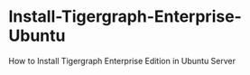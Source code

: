# Install-Tigergraph-Enterprise-Ubuntu
 How to Install Tigergraph Enterprise Edition in Ubuntu Server
